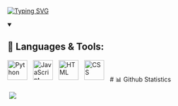 

[![Typing SVG](https://readme-typing-svg.demolab.com?font=Fira+Code&weight=600&size=25&duration=2500&pause=100&color=9370DB&width=435&lines=Hi!;Im+Fosba+;Welcome+to+my+Github)](https://git.io/typing-svg)

<details open>
    <summary><h2>🔨 Languages & Tools:</h2></summary>
    <p align="left">
        <img align="left" alt="Python" width="45px" style="padding-right:10px;" src="https://cdn.jsdelivr.net/gh/devicons/devicon@latest/icons/python/python-original.svg" />
        <img align="left" alt="JavaScript" width="45px" style="padding-right:10px;" src="https://cdn.jsdelivr.net/gh/devicons/devicon@latest/icons/javascript/javascript-original.svg" />
        <img align="left" alt="HTML" width="45px" style="padding-right:10px;" src="https://cdn.jsdelivr.net/gh/devicons/devicon@latest/icons/html5/html5-original.svg" />
        <img align="left" alt="CSS" width="45px" style="padding-right:10px;" src="https://cdn.jsdelivr.net/gh/devicons/devicon@latest/icons/css3/css3-original.svg" />
    </p>
    
</details>

<br>
<br>
# 📊 Github Statistics

&nbsp;<img src="https://github-readme-stats.vercel.app/api/top-langs/?username=fosba&theme=dark&hide_border=false&include_all_commits=false&count_private=false&layout=compact">
